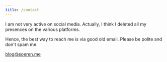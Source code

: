 ```yaml
---
title: /contact
---
```


I am not very active on social media. Actually, I think I deleted all my presences on the various platforms. 

Hence, the best way to reach me is via good old email. Please be polite and don't spam me. 

blog@soeren.me